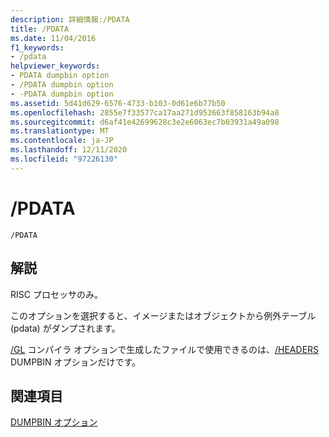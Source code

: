```yaml
---
description: 詳細情報:/PDATA
title: /PDATA
ms.date: 11/04/2016
f1_keywords:
- /pdata
helpviewer_keywords:
- PDATA dumpbin option
- /PDATA dumpbin option
- -PDATA dumpbin option
ms.assetid: 5d41d629-6576-4733-b103-0d61e6b77b50
ms.openlocfilehash: 2855e7f33577ca17aa271d953663f858163b94a8
ms.sourcegitcommit: d6af41e42699628c3e2e6063ec7b03931a49a098
ms.translationtype: MT
ms.contentlocale: ja-JP
ms.lasthandoff: 12/11/2020
ms.locfileid: "97226130"
---
```

# <a name="pdata"></a>/PDATA

```
/PDATA
```

## <a name="remarks"></a>解説

RISC プロセッサのみ。

このオプションを選択すると、イメージまたはオブジェクトから例外テーブル (pdata) がダンプされます。

[/GL](gl-whole-program-optimization.md) コンパイラ オプションで生成したファイルで使用できるのは、[/HEADERS](headers.md) DUMPBIN オプションだけです。

## <a name="see-also"></a>関連項目

[DUMPBIN オプション](dumpbin-options.md)
